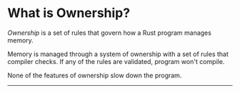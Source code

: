 # What is Ownership?
_Ownership_ is a set of rules that govern how a Rust program manages memory.

Memory is managed through a system of ownership with a set of rules that compiler checks. If any of the rules are validated, program won't compile.

None of the features of ownership slow down the program.

---------------

